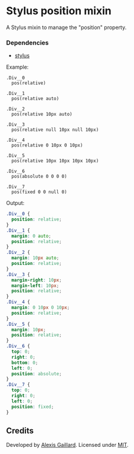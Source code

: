 # Stylus position mixin
A Stylus mixin to manage the "position" property.

### Dependencies
  * [stylus](https://github.com/LearnBoost/stylus)

Example:
```stylus
.Div__0
  pos(relative)

.Div__1
  pos(relative auto)

.Div__2
  pos(relative 10px auto)

.Div__3
  pos(relative null 10px null 10px)

.Div__4
  pos(relative 0 10px 0 10px)
  
.Div__5
  pos(relative 10px 10px 10px 10px)
  
.Div__6
  pos(absolute 0 0 0 0)

.Div__7
  pos(fixed 0 0 null 0)
```

Output:
```css
.Div__0 {
  position: relative;
}
.Div__1 {
  margin: 0 auto;
  position: relative;
}
.Div__2 {
  margin: 10px auto;
  position: relative;
}
.Div__3 {
  margin-right: 10px;
  margin-left: 10px;
  position: relative;
}
.Div__4 {
  margin: 0 10px 0 10px;
  position: relative;
}
.Div__5 {
  margin: 10px;
  position: relative;
}
.Div__6 {
  top: 0;
  right: 0;
  bottom: 0;
  left: 0;
  position: absolute;
}
.Div__7 {
  top: 0;
  right: 0;
  left: 0;
  position: fixed;
}
```

## Credits

Developed by [Alexis Gaillard](https://alexisgaillard.com/). Licensed under [MIT](http://opensource.org/licenses/mit-license.php).
